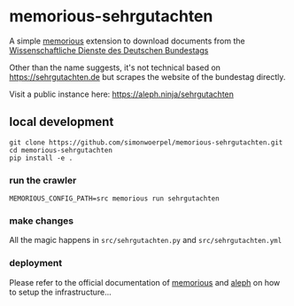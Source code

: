 # memorious-sehrgutachten

A simple [memorious](https://memorious.readthedocs.io/en/latest/)
extension to download documents from the
[Wissenschaftliche Dienste des Deutschen Bundestags](https://www.bundestag.de/ausarbeitungen/)

Other than the name suggests, it's not technical based on
https://sehrgutachten.de but scrapes the website of the bundestag directly.

Visit a public instance here: https://aleph.ninja/sehrgutachten

## local development

    git clone https://github.com/simonwoerpel/memorious-sehrgutachten.git
    cd memorious-sehrgutachten
    pip install -e .

### run the crawler

    MEMORIOUS_CONFIG_PATH=src memorious run sehrgutachten

### make changes

All the magic happens in `src/sehrgutachten.py` and `src/sehrgutachten.yml`

### deployment

Please refer to the official documentation of
[memorious](https://memorious.readthedocs.io/en/latest/) and
[aleph](https://alephdata.org) on how to setup the infrastructure...
